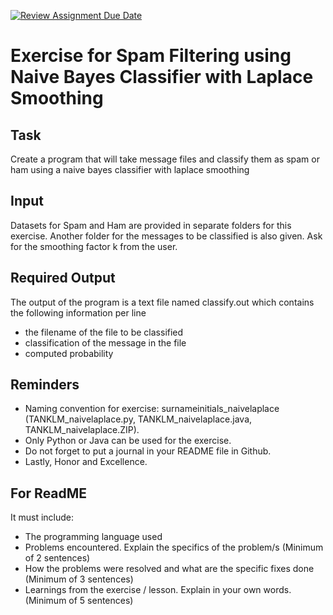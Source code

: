 [![Review Assignment Due Date](https://classroom.github.com/assets/deadline-readme-button-24ddc0f5d75046c5622901739e7c5dd533143b0c8e959d652212380cedb1ea36.svg)](https://classroom.github.com/a/b0lM0Czi)
# Exercise for Spam Filtering using Naive Bayes Classifier with Laplace Smoothing

## Task
Create a program that will take message files and classify them as spam or ham using a naive bayes classifier with laplace smoothing

## Input
Datasets for Spam and Ham are provided in separate folders for this exercise. Another folder for the messages to be classified is also given. Ask for the smoothing factor k from the user.

## Required Output
The output of the program is a text file named classify.out which contains the following information per line
- the filename of the file to be classified
- classification of the message in the file
- computed probability

## Reminders
- Naming convention for exercise: surnameinitials_naivelaplace (TANKLM_naivelaplace.py, TANKLM_naivelaplace.java, TANKLM_naivelaplace.ZIP).
- Only Python or Java can be used for the exercise.
- Do not forget to put a journal in your README file in Github.
- Lastly, Honor and Excellence.

## For ReadME
It must include:
- The programming language used
- Problems encountered. Explain the specifics of the problem/s (Minimum of 2 sentences)
- How the problems were resolved and what are the specific fixes done (Minimum of 3 sentences)
- Learnings from the exercise / lesson. Explain in your own words. (Minimum of 5 sentences)